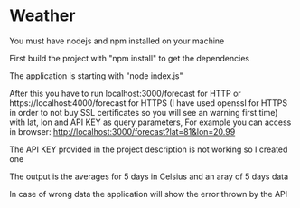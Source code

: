 # Weather
You must have nodejs and npm installed on your machine

First build the project with "npm install" to get the dependencies

The application is starting with "node index.js"

After this you have to run localhost:3000/forecast for HTTP or https://localhost:4000/forecast for HTTPS (I have used openssl for HTTPS in order to not buy SSL certificates so you will see an warning first time) with lat, lon and API KEY as query parameters,
For example you can access in browser: [http://localhost:3000/forecast?lat=81&lon=20.99](http://localhost:3000/forecast?lat=81&lon=20.99&appid=a33f680b48f33b4bfe49d51b4fa67f77)

The API KEY provided in the project description is not working so I created one

The output is the averages for 5 days in Celsius and an aray of 5 days data

In case of wrong data the application will show the error thrown by the API
